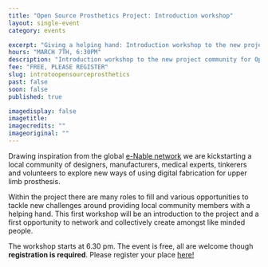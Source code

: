 ```yaml
---
title: "Open Source Prosthetics Project: Introduction workshop"
layout: single-event
category: events

excerpt: "Giving a helping hand: Introduction workshop to the new project community for Open Source Prosthetics"
hours: "MARCH 7TH, 6:30PM"
description: "Introduction workshop to the new project community for Open Source Prosthetics"
fee: "FREE, PLEASE REGISTER"
slug: introtoopensourceprosthetics
past: false
soon: false
published: true

imagedisplay: false
imagetitle:
imagecredits: ""
imageoriginal: ""
---
```


Drawing inspiration from the global [e-Nable network](http://enablingthefuture.org) we are kickstarting a local community of designers, manufacturers, medical experts, tinkerers and volunteers to explore new ways of using digital fabrication for upper limb prosthesis.

Within the project there are many roles to fill and various opportunities to tackle new challenges around providing local community members with a helping hand. This first workshop will be an introduction to the project and a first opportunity to network and collectively create amongst like minded people.

The workshop starts at 6.30 pm. The event is free, all are welcome though **registration is required**.
Please register your place [here!](https://drive.google.com/open?id=1kabc13rezZssztxEnKnpVwBsbkJiEl1vOnlpOWk6FLM)
